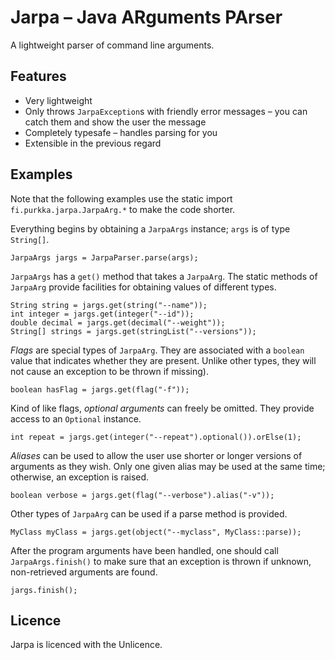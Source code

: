 # Jarpa – Java ARguments PArser

A lightweight parser of command line arguments.

## Features

* Very lightweight
* Only throws `JarpaException`s with friendly error messages – you can catch them and show the user the message
* Completely typesafe – handles parsing for you
* Extensible in the previous regard

## Examples

Note that the following examples use the static import `fi.purkka.jarpa.JarpaArg.*` to make the code shorter.

Everything begins by obtaining a `JarpaArgs` instance; `args` is of type `String[]`.

    JarpaArgs jargs = JarpaParser.parse(args);

`JarpaArgs` has a `get()` method that takes a `JarpaArg`. The static methods of `JarpaArg` provide facilities for obtaining values of different types.

    String string = jargs.get(string("--name"));
    int integer = jargs.get(integer("--id"));
    double decimal = jargs.get(decimal("--weight"));
    String[] strings = jargs.get(stringList("--versions"));

*Flags* are special types of `JarpaArg`. They are associated with a `boolean` value that indicates whether they are present. Unlike other types, they will not cause an exception to be thrown if missing).

    boolean hasFlag = jargs.get(flag("-f"));

Kind of like flags, *optional arguments* can freely be omitted. They provide access to an `Optional` instance.

    int repeat = jargs.get(integer("--repeat").optional()).orElse(1);

*Aliases* can be used to allow the user use shorter or longer versions of arguments as they wish. Only one given alias may be used at the same time; otherwise, an exception is raised.

    boolean verbose = jargs.get(flag("--verbose").alias("-v"));

Other types of `JarpaArg` can be used if a parse method is provided.

    MyClass myClass = jargs.get(object("--myclass", MyClass::parse));

After the program arguments have been handled, one should call `JarpaArgs.finish()` to make sure that an exception is thrown if unknown, non-retrieved arguments are found.

    jargs.finish();

## Licence

Jarpa is licenced with the Unlicence.
